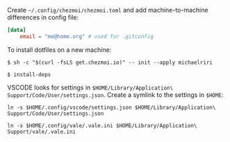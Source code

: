 Create `~/.config/chezmoi/chezmoi.toml` and add machine-to-machine differences in config file:

```toml
[data]
    email = "me@home.org" # used for .gitconfig
```

To install dotfiles on a new machine:

```
$ sh -c "$(curl -fsLS get.chezmoi.io)" -- init --apply michaelriri
```

```
$ install-deps
```

VSCODE looks for settings in `$HOME/Library/Application\ Support/Code/User/settings.json`. Create a symlink to the settings in `$HOME`:

```
ln -s $HOME/.config/vscode/settings.json $HOME/Library/Application\ Support/Code/User/settings.json

ln -s $HOME/.config/vale/.vale.ini $HOME/Library/Application\ Support/vale/.vale.ini
```
